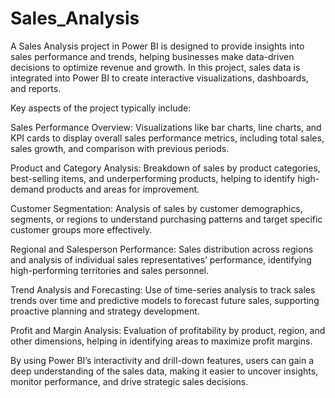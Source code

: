 # Sales_Analysis

A Sales Analysis project in Power BI is designed to provide insights into sales performance and trends, helping businesses make data-driven decisions to optimize revenue and growth. In this project, sales data is integrated into Power BI to create interactive visualizations, dashboards, and reports.

Key aspects of the project typically include:

Sales Performance Overview: Visualizations like bar charts, line charts, and KPI cards to display overall sales performance metrics, including total sales, sales growth, and comparison with previous periods.

Product and Category Analysis: Breakdown of sales by product categories, best-selling items, and underperforming products, helping to identify high-demand products and areas for improvement.

Customer Segmentation: Analysis of sales by customer demographics, segments, or regions to understand purchasing patterns and target specific customer groups more effectively.

Regional and Salesperson Performance: Sales distribution across regions and analysis of individual sales representatives’ performance, identifying high-performing territories and sales personnel.

Trend Analysis and Forecasting: Use of time-series analysis to track sales trends over time and predictive models to forecast future sales, supporting proactive planning and strategy development.

Profit and Margin Analysis: Evaluation of profitability by product, region, and other dimensions, helping in identifying areas to maximize profit margins.

By using Power BI’s interactivity and drill-down features, users can gain a deep understanding of the sales data, making it easier to uncover insights, monitor performance, and drive strategic sales decisions.







